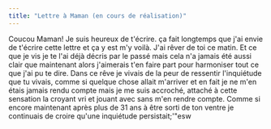 ```yaml
---
title: "Lettre à Maman (en cours de réalisation)"
---
```

Coucou Maman!
Je suis heureux de t'écrire. ça fait longtemps que j'ai envie de t'écrire cette lettre et ça y est m'y voilà.
J'ai rêver de toi ce matin. Et ce que je vis je te l'ai déjà décris par le passé mais cela n'a jamais été aussi clair que maintenant alors j'aimerais t'en faire part pour harmoniser tout ce que j'ai pu te dire.
Dans ce rêve je vivais de la peur de ressentir l'inquiétude que tu vivais, comme si quelque chose allait m'arriver et en fait je ne m'en étais jamais rendu compte mais je me suis accroché, attaché à cette sensation la croyant vri et jouant avec sans m'en rendre compte. Comme si encore maintenant après plus de 31 ans à être sorti de ton ventre je continuais de croire qu'une inquiétude persistait;'"esw